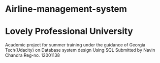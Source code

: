 # Airline-management-system
# Lovely Professional University
Academic project for summer training 
under the guidance of Georgia Tech(Udacity) on Database system design
Using SQL
Submitted by Navin Chandra
Reg-no. 12001138

